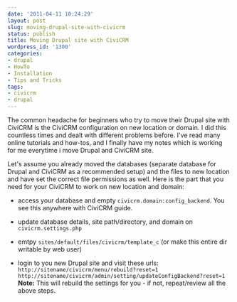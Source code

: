 ```yaml
---
date: '2011-04-11 10:24:29'
layout: post
slug: moving-drupal-site-with-civicrm
status: publish
title: Moving Drupal site with CiviCRM
wordpress_id: '1300'
categories:
- drupal
- HowTo
- Installation
- Tips and Tricks
tags:
- civicrm
- drupal
---
```


The common headache for beginners who try to move their Drupal site with CiviCRM is the CiviCRM configuration on new location or domain.  I did this countless times and dealt with different problems before.  I've read many online tutorials and how-tos, and I finally have my notes which is working for me everytime i move Drupal and CiviCRM site.

Let's assume you already moved the databases (separate database for Drupal and CiviCRM as a recommended setup) and the files to new location and have set the correct file permissions as well.  Here is the part that you need for your CiviCRM to work on new location and domain:



	
  * access your database and empty `civicrm.domain:config_backend`.  You see this anywhere with CiviCRM guide.

	
  * update database details, site path/directory, and domain on `civicrm.settings.php`

	
  * emtpy `sites/default/files/civicrm/template_c` (or make this entire dir writable by web user)

	
  * login to you new Drupal site and visit these urls:
`http://sitename/civicrm/menu/rebuild?reset=1`
	`http://sitename/civicrm/admin/setting/updateConfigBackend?reset=1`
      **Note:** This will rebuild the settings for you - if not, repeat/review all the above steps.

